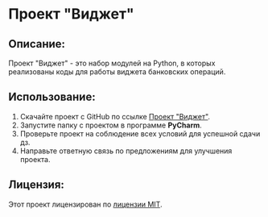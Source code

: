 # Проект "Виджет"

## Описание:

Проект "Виджет" - это набор модулей на Python, в которых реализованы коды для работы виджета банковских операций.

## Использование:

1. Скачайте проект с GitHub по ссылке [Проект "Виджет"](https://github.com/ViktorSP-byte/widget).
2. Запустите папку с проектом в программе **PyCharm**.
3. Проверьте проект на соблюдение всех условий для успешной сдачи дз.
4. Направьте ответную связь по предложениям для улучшения проекта.

## Лицензия:

Этот проект лицензирован по [лицензии MIT](LICENSE).
